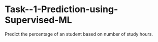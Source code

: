 # Task--1-Prediction-using-Supervised-ML
Predict the percentage of an student based on number of study hours.
